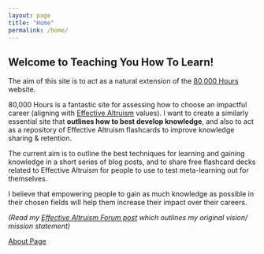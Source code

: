 ```yaml
---
layout: page
title: "Home"
permalink: /home/
---
```


## Welcome to Teaching You How To Learn! 

The aim of this site is to act as a natural extension of the [80,000 Hours](https://80000hours.org/) website. 

80,000 Hours is a fantastic site for assessing how to choose an impactful career (aligning with [Effective Altruism](https://www.effectivealtruism.org/) values). I want to create a similarly essential site that **outlines how to best develop knowledge**, and also to act as a repository of Effective Altruism flashcards to improve knowledge sharing & retention.

The current aim is to outline the best techniques for learning and gaining knowledge in a short series of blog posts, and to share free flashcard decks related to Effective Altruism for people to use to test meta-learning out for themselves. 

I believe that empowering people to gain as much knowledge as possible in their chosen fields will help them increase their impact over their careers.

*(Read my [Effective Altruism Forum post](https://forum.effectivealtruism.org/posts/EwJuWKicdY76rtCsN/utility-of-an-charity-similar-to-80-000-hours-teaching) which outlines my original vision/ mission statement)*

[About Page](/about.md)